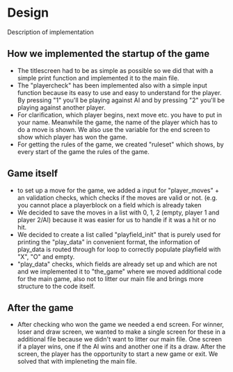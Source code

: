 # Design
Description of implementation
## How we implemented the startup of the game
- The titlescreen had to be as simple as possible so we did that with a simple print function and implemented it to the main file.
- The "playercheck" has been implemented also with a simple input function because its easy to use and easy to understand for the player. By pressing "1" you'll be playing against AI and by pressing "2" you'll be playing against another player.
- For clarification, which player begins, next move etc. you have to put in your name. Meanwhile the game, the name of the player which has to do a move is shown. We also use the variable for the end screen to show which player has won the game. 
- For getting the rules of the game, we created "ruleset" which shows, by every start of the game the rules of the game.
## Game itself
-  to set up a move for the game, we added a input for "player_moves" + an validation checks, which checks if the moves are valid or not. (e.g. you cannot place a playerblock on a field which is already taken
-  We decided to save the moves in a list with 0, 1, 2 (empty, player 1 and player 2/AI) because it was easier for us to handle if it was a hit or no hit. 
-  We decided to create a list called "playfield_init" that is purely used for printing the "play_data" in convenient format, the information of play_data is routed through for loop to correctly populate playfield with "X", "O" and empty.
- "play_data" checks, which fields are already set up and which are not and we implemented it to "the_game" where we moved additional code for the main game, also not to litter our main file and brings more structure to the code itself.
## After the game
-  After checking who won the game we needed a end screen. For winner, loser and draw screen, we wanted to make a single screen for these in a additional file because we didn't want to litter our main file. One screen if a player wins, one if the AI wins and another one if its a draw. After the screen, the player has the opportunity to start a new game or exit. We solved that with impleneting the main file.
